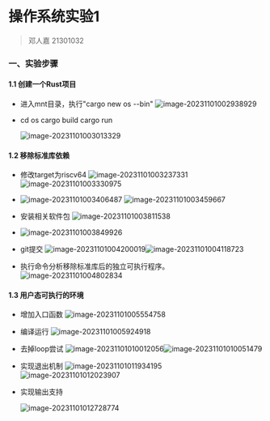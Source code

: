# 操作系统实验1

> 邓人嘉 21301032

### 一、实验步骤

#### 1.1 创建一个Rust项目

* 进入mnt目录，执行"cargo new os --bin"
  ![image-20231101002938929](pictures/image-20231101002938929.png)

* cd os
  cargo build
  cargo run

  ![image-20231101003013329](pictures/image-20231101003013329.png)

#### 1.2 移除标准库依赖

* 修改target为riscv64
  ![image-20231101003237331](pictures/image-20231101003237331.png)
  ![image-20231101003330975](pictures/image-20231101003330975.png)
* ![image-20231101003406487](pictures/image-20231101003406487.png)
  ![image-20231101003459667](pictures/image-20231101003459667.png)
* 安装相关软件包
  ![image-20231101003811538](pictures/image-20231101003811538.png)
* ![image-20231101003849926](pictures/image-20231101003849926.png)
* git提交
  ![image-20231101004200019](pictures/image-20231101004200019.png)![image-20231101004118723](pictures/image-20231101004118723.png)

* 执行命令分析移除标准库后的独立可执行程序。![image-20231101004802834](pictures/image-20231101004802834.png)

#### 1.3 用户态可执行的环境

* 增加入口函数
  ![image-20231101005554758](pictures/image-20231101005554758.png)

* 编译运行
  ![image-20231101005924918](pictures/image-20231101005924918.png)

* 去掉loop尝试
  ![image-20231101010012056](pictures/image-20231101010012056.png)![image-20231101010051479](pictures/image-20231101010051479.png)

* 实现退出机制
  ![image-20231101011934195](pictures/image-20231101011934195.png)
  ![image-20231101012023907](pictures/image-20231101012023907.png)

* 实现输出支持

  ![image-20231101012728774](pictures/image-20231101012728774.png)

  

